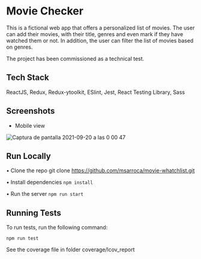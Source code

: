 # Movie Checker

This is a fictional web app that offers a personalized list of movies. The user can add their movies, with their title, genres and even mark if they have watched them or not. In addition, the user can filter the list of movies based on genres.

The project has been commissioned as a technical test. 

## Tech Stack

ReactJS, Redux, Redux-ytoolkit, ESlint, Jest, React Testing Library, Sass

## Screenshots

* Mobile view

![Captura de pantalla 2021-09-20 a las 0 00 47](https://user-images.githubusercontent.com/43612682/133944466-868042bd-b026-4168-a4c8-059372d7c2dc.png)

## Run Locally

•	Clone the repo
  git clone https://github.com/msarroca/movie-whatchlist.git
  
•	Install dependencies
    ``` npm install ```
    
•	Run the server
   ``` npm run start ```
   
## Running Tests

To run tests, run the following command:

  ``` npm run test ```
  
See the coverage file in folder coverage/lcov_report
